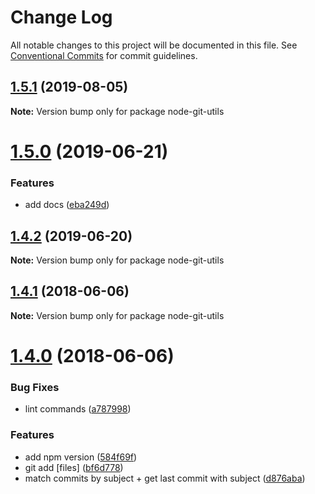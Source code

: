 # Change Log

All notable changes to this project will be documented in this file.
See [Conventional Commits](https://conventionalcommits.org) for commit guidelines.

<a name="1.5.1"></a>
## [1.5.1](https://github.com/projects/DavideDaniel/repos/node-git-utils/compare/diff?targetBranch=refs%2Ftags%2Fnode-git-utils@1.5.0&sourceBranch=refs%2Ftags%2Fnode-git-utils@1.5.1) (2019-08-05)




**Note:** Version bump only for package node-git-utils

<a name="1.5.0"></a>
# [1.5.0](https://github.com/projects/DavideDaniel/repos/node-git-utils/compare/diff?targetBranch=refs%2Ftags%2Fnode-git-utils@1.4.2&sourceBranch=refs%2Ftags%2Fnode-git-utils@1.5.0) (2019-06-21)


### Features

* add docs ([eba249d](https://github.com/projects/DavideDaniel/repos/node-git-utils/commits/eba249d))




<a name="1.4.2"></a>
## [1.4.2](https://github.com/projects/DavideDaniel/repos/node-git-utils/compare/diff?targetBranch=refs%2Ftags%2Fnode-git-utils@1.4.1&sourceBranch=refs%2Ftags%2Fnode-git-utils@1.4.2) (2019-06-20)




**Note:** Version bump only for package node-git-utils

<a name="1.4.1"></a>
## [1.4.1](https://github.com/projects/DavideDaniel/repos/node-git-utils/compare/diff?targetBranch=refs%2Ftags%2Fnode-git-utils@1.4.0&sourceBranch=refs%2Ftags%2Fnode-git-utils@1.4.1) (2018-06-06)




**Note:** Version bump only for package node-git-utils

<a name="1.4.0"></a>
# [1.4.0](https://github.com/projects/DavideDaniel/repos/node-git-utils/compare/diff?targetBranch=refs%2Ftags%2Fnode-git-utils@1.3.3&sourceBranch=refs%2Ftags%2Fnode-git-utils@1.4.0) (2018-06-06)


### Bug Fixes

* lint commands ([a787998](https://github.com/projects/DavideDaniel/repos/node-git-utils/commits/a787998))


### Features

* add npm version ([584f69f](https://github.com/projects/DavideDaniel/repos/node-git-utils/commits/584f69f))
* git add [files] ([bf6d778](https://github.com/projects/DavideDaniel/repos/node-git-utils/commits/bf6d778))
* match commits by subject + get last commit with subject ([d876aba](https://github.com/projects/DavideDaniel/repos/node-git-utils/commits/d876aba))
